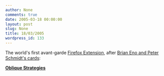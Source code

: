```yaml
---
author: None
comments: true
date: 2005-03-18 00:00:00
layout: post
slug: None
title: 18/03/2005
wordpress_id: 133
---
```


The world's first avant-garde [Firefox Extension](https://addons.update.mozilla.org/extensions/), after [Brian Eno and Peter Schmidt's cards](http://en.wikipedia.org/wiki/Oblique_Strategies):




**[Oblique Strategies](http://x2.i-dat.org/~ec/dropbox/ObliqueStrategies.xpi)**
